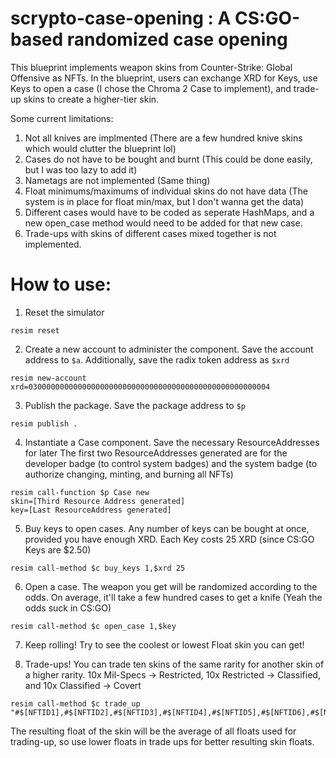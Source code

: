 # scrypto-case-opening : A CS:GO-based randomized case opening

This blueprint implements weapon skins from Counter-Strike: Global Offensive as NFTs. In the blueprint, users can exchange XRD for Keys, use Keys to open a case (I chose the Chroma 2 Case to implement), and trade-up skins to create a higher-tier skin. 

Some current limitations: 
1. Not all knives are implmented (There are a few hundred knive skins which would clutter the blueprint lol)
2. Cases do not have to be bought and burnt (This could be done easily, but I was too lazy to add it)
3. Nametags are not implemented (Same thing)
4. Float minimums/maximums of individual skins do not have data (The system is in place for float min/max, but I don't wanna get the data)
5. Different cases would have to be coded as seperate HashMaps, and a new open_case method would need to be added for that new case.
6. Trade-ups with skins of different cases mixed together is not implemented.

# How to use:
1. Reset the simulator
```
resim reset
```
2. Create a new account to administer the component. Save the account address to `$a`. Additionally, save the radix token address as `$xrd`
```
resim new-account
xrd=030000000000000000000000000000000000000000000000000004
```
3. Publish the package. Save the package address to `$p`
```
resim publish .
```
4. Instantiate a Case component. 
  Save the necessary ResourceAddresses for later 
  The first two ResourceAddresses generated are for the developer badge (to control system badges)
  and the system badge (to authorize changing, minting, and burning all NFTs)
```
resim call-function $p Case new
skin=[Third Resource Address generated]
key=[Last ResourceAddress generated]
```
5. Buy keys to open cases. Any number of keys can be bought at once, provided you have enough XRD. Each Key costs 25 XRD (since CS:GO Keys are $2.50)
```
resim call-method $c buy_keys 1,$xrd 25
```
6. Open a case. The weapon you get will be randomized according to the odds. On average, it'll take a few hundred cases to get a knife (Yeah the odds suck in CS:GO)
```
resim call-method $c open_case 1,$key
```
7. Keep rolling! Try to see the coolest or lowest Float skin you can get!

8. Trade-ups! You can trade ten skins of the same rarity for another skin of a higher rarity. 10x Mil-Specs -> Restricted, 10x Restricted -> Classified, and 10x Classified -> Covert
```
resim call-method $c trade_up "#$[NFTID1],#$[NFTID2],#$[NFTID3],#$[NFTID4],#$[NFTID5],#$[NFTID6],#$[NFTID7],#$[NFTID8],#$[NFTID9],#$[NFTID10],$skin"
```

The resulting float of the skin will be the average of all floats used for trading-up, so use lower floats in trade ups for better resulting skin floats.
